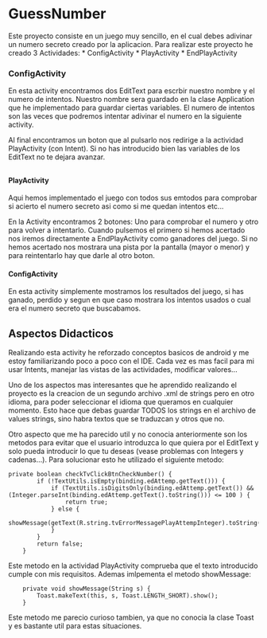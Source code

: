 # GuessNumber
Este proyecto consiste en un juego muy sencillo, en el cual debes adivinar un numero secreto creado por la aplicacion. 
Para realizar este proyecto he creado 3 Actividades:
	* ConfigActivity
	*  PlayActivity
	* EndPlayActivity

<h3> ConfigActivity</h3>
En esta activity encontramos dos EditText para escrbir nuestro nombre y el numero de intentos.
Nuestro nombre sera guardado en la clase Application que he implementado para guardar ciertas variables.
El numero de intentos son las veces que podremos intentar adivinar el numero en la siguiente activity.

Al final encontramos un boton que al pulsarlo nos redirige a la actividad PlayActivity (con Intent). Si no has introducido bien las variables de los EditText no te dejara avanzar.

<h2></h2>
<h2></h2>

<h4> PlayActivity</h4>
Aqui hemos implementado el juego con todos sus emtodos para comprobar si acierto el numero secreto asi como si me quedan intentos etc...

En la Activity encontramos 2 botones: Uno para comprobar el numero y otro para volver a intentarlo.
Cuando pulsemos el primero si hemos acertado nos iremos directamente a EndPlayActivity como ganadores del juego. Si no hemos acertado nos mostrara una pista por la pantalla (mayor o menor) y para reintentarlo hay que darle al otro boton.

<h4> ConfigActivity</h4>
En esta activity simplemente mostramos los resultados del juego, si has ganado, perdido y segun en que caso mostrara los intentos usados o cual era el numero secreto que buscabamos.

<h2> </h2>
<h2> </h2>
<h2> Aspectos Didacticos</h2>
Realizando esta activity he reforzado conceptos basicos de android y me estoy familiarizando poco a poco con el IDE.
Cada vez es mas facil para mi usar Intents, manejar las vistas de las actividades, modificar valores...

Uno de los aspectos mas interesantes que he aprendido realizando el proyecto es la creacion de un segundo archivo .xml de strings pero en otro idioma, para poder seleccionar el idioma que queramos en cualquier momento. Esto hace que debas guardar TODOS los strings en el archivo de values strings, sino habra textos que se traduzcan y otros que no.

Otro aspecto que me ha parecido util y no conocia anteriormente son los metodos para evitar que el usuario introduzca lo que quiera por el EditText y solo pueda introducir lo que tu deseas (vease problemas con Integers y cadenas...).
Para solucionar esto he utilizado el siguiente metodo:
```
private boolean checkTvClickBtnCheckNumber() {
        if (!TextUtils.isEmpty(binding.edAttemp.getText())) {
            if (TextUtils.isDigitsOnly(binding.edAttemp.getText()) && (Integer.parseInt(binding.edAttemp.getText().toString())) <= 100 ) {
                return true;
            } else {
                showMessage(getText(R.string.tvErrorMessagePlayAttempInteger).toString());
            }
        }
        return false;
    }
```
Este metodo en la actividad PlayActivity comprueba que el texto introducido cumple con mis requisitos. Ademas imlpementa el metodo showMessage:
```
    private void showMessage(String s) {
        Toast.makeText(this, s, Toast.LENGTH_SHORT).show();
    }
```
Este metodo me parecio curioso tambien, ya que no conocia la clase Toast y es bastante util para estas situaciones. 

<h2></h2>
<h2></h2>


